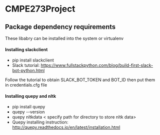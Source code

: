 # CMPE273Project
## Package dependency requirements
These libabry can be installed into the system or virtualenv
#### Installing slackclient
- pip install slackclient
- Slack tutorial: https://www.fullstackpython.com/blog/build-first-slack-bot-python.html

Follow the tutorial to obtain SLACK_BOT_TOKEN and BOT_ID then put them in credentials.cfg file

#### Installing quepy and nltk
- pip install quepy
- quepy --version
- quepy nltkdata < specify path for directory to store nltk data>
- Quepy installing instruction: http://quepy.readthedocs.io/en/latest/installation.html
